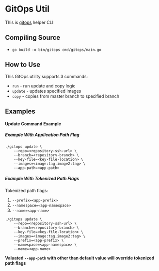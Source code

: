 # GitOps Util

This is [gitops](https://www.gitops.tech/) helper CLI

## Compiling Source

- ```go build -o bin/gitops cmd/gitops/main.go```

## How to Use

This GitOps utility supports 3 commands:

- ```run``` - run update and copy logic
- ```update``` - updates specified images
- ```copy``` - copies from master branch to specified branch

## Examples

#### Update Command Example
##### Example With Application Path Flag
```
./gitops update \
    --repo=<repository-ssh-url> \
    --branch=<repository-branch> \
    --key-file=<key-file-location> \
    --images=<image:tag,image2:tag> \ 
    --app-path=<app-path>
``` 

##### Example With Tokenized Path Flags 

Tokenized path flags: 
1) ```--prefix=<app-prefix>``` 
2) ```--namespace=<app-namespace>```
3) ```--name=<app-name>```

```)
./gitops update \
    --repo=<repository-ssh-url> \
    --branch=<repository-branch> \
    --key-file=<key-file-location> \
    --images=<image:tag,image2:tag> \ 
    --prefix=<app-prefix> \
    --namespace=<app-namespace> \
    --name=<app-name>
```
**Valuated ```--app-path``` with other than default value will override tokenized path flags** 